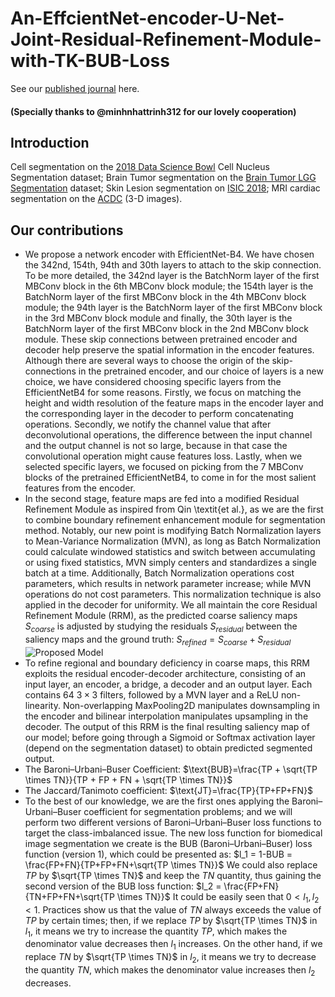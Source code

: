 # An-EffcientNet-encoder-U-Net-Joint-Residual-Refinement-Module-with-TK-BUB-Loss
See our [published journal](https://www.sciencedirect.com/science/article/abs/pii/S1746809423000642?via%3Dihub) here.
#### (Specially thanks to @minhnhattrinh312 for our lovely cooperation)
## Introduction
Cell segmentation on the [2018 Data Science Bowl](https://www.kaggle.com/c/data-science-bowl-2018) Cell Nucleus Segmentation dataset; Brain Tumor segmentation on the [Brain Tumor LGG Segmentation](https://www.kaggle.com/datasets/mateuszbuda/lgg-mri-segmentation) dataset; Skin Lesion segmentation on [ISIC 2018](https://challenge.isic-archive.com/landing/2018/45/); MRI cardiac segmentation on the [ACDC](https://www.creatis.insa-lyon.fr/Challenge/acdc/databases.html) (3-D images).
## Our contributions
* We propose a network encoder with EfficientNet-B4. We have chosen the 342nd, 154th, 94th and 30th layers to attach to the skip connection. To be more detailed, the 342nd layer is the BatchNorm layer of the first MBConv block in the 6th MBConv block module; the 154th layer is the BatchNorm layer of the first MBConv block in the 4th MBConv block module; the 94th layer is the BatchNorm layer of the first MBConv block in the 3rd MBConv block module and finally, the 30th layer is the BatchNorm layer of the first MBConv block in the 2nd MBConv block module. These skip connections between pretrained encoder and decoder help preserve the spatial information in the encoder features. Although there are several ways to choose the origin of the skip-connections in the pretrained encoder, and our choice of layers is a new choice, we have considered choosing specific layers from the EfficientNetB4 for some reasons. Firstly, we focus on matching the height and width resolution of the feature maps in the encoder layer and the corresponding layer in the decoder to perform concatenating operations. Secondly, we notify the channel value that after deconvolutional operations, the difference between the input channel and the output channel is not so large, because in that case the convolutional operation might cause features loss. Lastly, when we selected specific layers, we focused on picking from the 7 MBConv blocks of the pretrained EfficientNetB4, to come in for the most salient features from the encoder. 
* In the second stage, feature maps are fed into a modified Residual Refinement Module as inspired from Qin \textit{et al.}, as we are the first to combine boundary refinement enhancement module for segmentation method. Notably, our new point is modifying Batch Normalization layers to Mean-Variance Normalization (MVN), as long as Batch Normalization could calculate windowed statistics and switch between accumulating or using fixed statistics, MVN simply centers and standardizes a single batch at a time. Additionally, Batch Normalization operations cost parameters, which results in network parameter increase; while MVN operations do not cost parameters. This normalization technique is also applied in the decoder for uniformity. We all maintain the core Residual Refinement Module (RRM), as the predicted coarse saliency maps $S_{coarse}$ is adjusted by studying the residuals $S_{residual}$ between the saliency maps and the ground truth: $S_{refined} = S_{coarse} + S_{residual}$
![Proposed Model](https://github.com/tswizzle141/An-EffcientNet-encoder-U-Net-Joint-Residual-Refinement-Module-with-TK-BUB-Loss/blob/main/1.jpg)
* To refine regional and boundary deficiency in coarse maps, this RRM exploits the residual encoder-decoder architecture, consisting of an input layer, an encoder, a bridge, a decoder and an output layer. Each contains 64 $3 \times 3$ filters, followed by a MVN layer and a ReLU non-linearity. Non-overlapping MaxPooling2D manipulates downsampling in the encoder and bilinear interpolation manipulates upsampling in the decoder. The output of this RRM is the final resulting saliency map of our model; before going through a Sigmoid or Softmax activation layer (depend on the segmentation dataset) to obtain predicted segmented output.
* The Baroni–Urbani–Buser Coefficient: $\text{BUB}=\frac{TP + \sqrt{TP \times TN}}{TP + FP + FN + \sqrt{TP \times TN}}$
* The Jaccard/Tanimoto coefficient: $\text{JT}=\frac{TP}{TP+FP+FN}$
* To the best of our knowledge, we are the first ones applying the Baroni–Urbani–Buser coefficient for segmentation problems; and we will perform two different versions of Baroni–Urbani–Buser loss functions to target the class-imbalanced issue. The new loss function for biomedical image segmentation we create is the BUB (Baroni–Urbani–Buser) loss function (version 1), which could be presented as: $l_1 = 1-BUB = \frac{FP+FN}{TP+FP+FN+\sqrt{TP \times TN}}$
We could also replace $TP$ by $\sqrt{TP \times TN}$ and keep the $TN$ quantity, thus gaining the second version of the BUB loss function: $l_2 = \frac{FP+FN}{TN+FP+FN+\sqrt{TP \times TN}}$
It could be easily seen that $0< l_1,l_2 <1$. Practices show us that the value of $TN$ always exceeds the value of $TP$ by certain times; then, if we replace $TP$ by $\sqrt{TP \times TN}$ in $l_1$, it means we try to increase the quantity $TP$, which makes the denominator value decreases then $l_1$ increases. On the other hand, if we replace $TN$ by $\sqrt{TP \times TN}$ in $l_2$, it means we try to decrease the quantity $TN$, which makes the denominator value increases then $l_2$ decreases.
